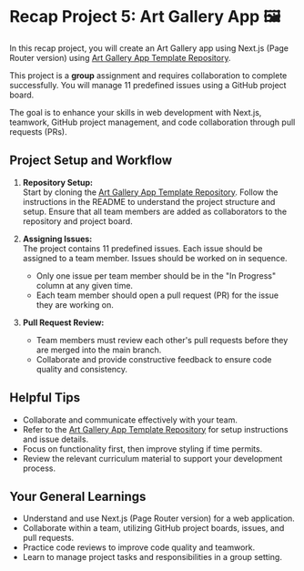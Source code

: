 # Recap Project 5: Art Gallery App 🖼️

In this recap project, you will create an Art Gallery app using Next.js (Page Router version) using [Art Gallery App Template Repository](https://github.com/wd-bootcamp/web-recap-project-5).

This project is a **group** assignment and requires collaboration to complete successfully. You will manage 11 predefined issues using a GitHub project board.

The goal is to enhance your skills in web development with Next.js, teamwork, GitHub project management, and code collaboration through pull requests (PRs).

## Project Setup and Workflow

1. **Repository Setup:**  
   Start by cloning the [Art Gallery App Template Repository](https://github.com/wd-bootcamp/web-recap-project-5). Follow the instructions in the README to understand the project structure and setup. Ensure that all team members are added as collaborators to the repository and project board.

2. **Assigning Issues:**  
   The project contains 11 predefined issues. Each issue should be assigned to a team member. Issues should be worked on in sequence.

   - Only one issue per team member should be in the "In Progress" column at any given time.
   - Each team member should open a pull request (PR) for the issue they are working on.

3. **Pull Request Review:**  
   - Team members must review each other's pull requests before they are merged into the main branch.  
   - Collaborate and provide constructive feedback to ensure code quality and consistency.

## Helpful Tips

- Collaborate and communicate effectively with your team.
- Refer to the [Art Gallery App Template Repository](https://github.com/wd-bootcamp/web-recap-project-5) for setup instructions and issue details.
- Focus on functionality first, then improve styling if time permits.
- Review the relevant curriculum material to support your development process.

## Your General Learnings

- Understand and use Next.js (Page Router version) for a web application.
- Collaborate within a team, utilizing GitHub project boards, issues, and pull requests.
- Practice code reviews to improve code quality and teamwork.
- Learn to manage project tasks and responsibilities in a group setting.
